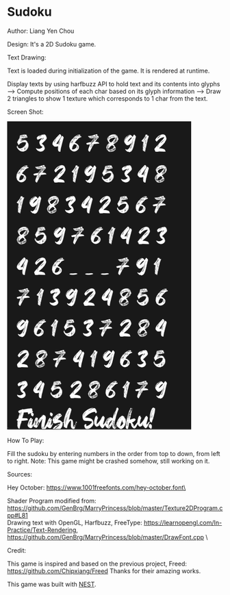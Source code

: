# Sudoku

Author: Liang Yen Chou

Design: It's a 2D Sudoku game.

Text Drawing:

Text is loaded during initialization of the game. It is rendered at runtime.

Display texts by using harfbuzz API to hold text and its contents into glyphs
--> Compute positions of each char based on its glyph information
--> Draw 2 triangles to show 1 texture which corresponds to 1 char from the text. 


Screen Shot:

![Screen Shot](screenshot.png)

How To Play:

Fill the sudoku by entering numbers in the order from top to down, from left to right.
Note: This game might be crashed somehow, still working on it.

 
Sources:

Hey October: https://www.1001freefonts.com/hey-october.font\

Shader Program modified from: https://github.com/GenBrg/MarryPrincess/blob/master/Texture2DProgram.cpp#L81 \
Drawing text with OpenGL, Harfbuzz, FreeType: https://learnopengl.com/In-Practice/Text-Rendering, https://github.com/GenBrg/MarryPrincess/blob/master/DrawFont.cpp \

Credit:

This game is inspired and based on the previous project, Freed: https://github.com/Chipxiang/Freed
Thanks for their amazing works.


This game was built with [NEST](NEST.md).

